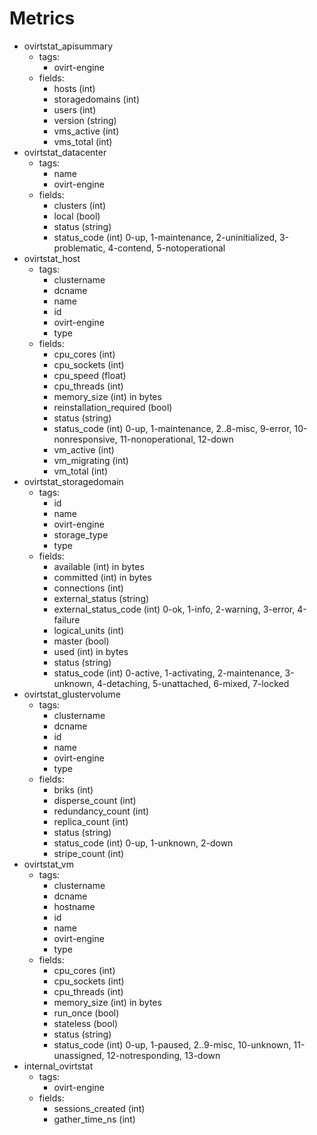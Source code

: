 # Metrics

- ovirtstat_apisummary
  - tags:
    - ovirt-engine
  - fields:
	- hosts (int)
	- storagedomains (int)
	- users (int)
    - version (string)
	- vms_active (int)
	- vms_total (int)
- ovirtstat_datacenter
  - tags:
    - name
    - ovirt-engine
  - fields:
    - clusters (int)
	- local (bool)
	- status (string)
	- status_code (int) 0-up, 1-maintenance, 2-uninitialized, 3-problematic, 4-contend, 5-notoperational
- ovirtstat_host
  - tags:
    - clustername
    - dcname
    - name
	- id
    - ovirt-engine
	- type
  - fields:
    - cpu_cores (int)
    - cpu_sockets (int)
    - cpu_speed (float)
    - cpu_threads (int)
	- memory_size (int) in bytes
	- reinstallation_required (bool)
	- status (string)
	- status_code (int) 0-up, 1-maintenance, 2..8-misc, 9-error, 10-nonresponsive, 11-nonoperational, 12-down
	- vm_active (int)
	- vm_migrating (int)
	- vm_total (int)
- ovirtstat_storagedomain
  - tags:
	- id
    - name
    - ovirt-engine
	- storage_type
    - type
  - fields:
	- available (int) in bytes
	- committed (int) in bytes
	- connections (int)
	- external_status (string)
	- external_status_code (int) 0-ok, 1-info, 2-warning, 3-error, 4-failure
	- logical_units (int)
	- master (bool)
	- used (int) in bytes
	- status (string)
	- status_code (int) 0-active, 1-activating, 2-maintenance, 3-unknown, 4-detaching, 5-unattached, 6-mixed, 7-locked
- ovirtstat_glustervolume
  - tags:
    - clustername
    - dcname
	- id
    - name
    - ovirt-engine
	- type
  - fields:
	- briks (int)
	- disperse_count (int)
	- redundancy_count (int)
	- replica_count (int)
	- status (string)
	- status_code (int) 0-up, 1-unknown, 2-down
	- stripe_count (int)
- ovirtstat_vm
  - tags:
    - clustername
    - dcname
    - hostname
	- id
    - name
    - ovirt-engine
	- type
  - fields:
    - cpu_cores (int)
    - cpu_sockets (int)
    - cpu_threads (int)
	- memory_size (int) in bytes
	- run_once (bool)
	- stateless (bool)
	- status (string)
	- status_code (int) 0-up, 1-paused, 2..9-misc, 10-unknown, 11-unassigned, 12-notresponding, 13-down
- internal_ovirtstat
  - tags:
    - ovirt-engine
  - fields:
    - sessions_created (int)
    - gather_time_ns (int)
